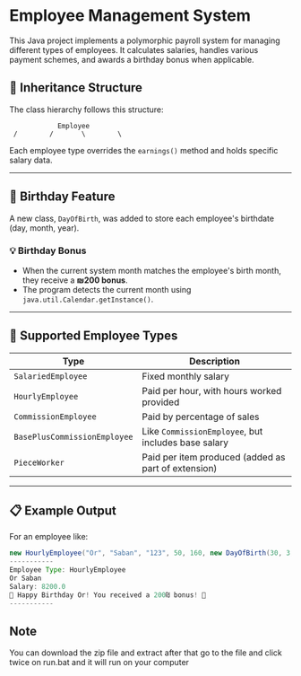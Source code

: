 # Employee Management System

This Java project implements a polymorphic payroll system for managing different types of employees. It calculates salaries, handles various payment schemes, and awards a birthday bonus when applicable.

## 👥 Inheritance Structure

The class hierarchy follows this structure:

                Employee
     /        /       \        \

Each employee type overrides the `earnings()` method and holds specific salary data.

---

## 📅 Birthday Feature

A new class, `DayOfBirth`, was added to store each employee's birthdate (day, month, year).

### 💡 Birthday Bonus
- When the current system month matches the employee's birth month, they receive a **₪200 bonus**.
- The program detects the current month using `java.util.Calendar.getInstance()`.

---

## 💼 Supported Employee Types

| Type                     | Description |
|--------------------------|-------------|
| `SalariedEmployee`       | Fixed monthly salary |
| `HourlyEmployee`         | Paid per hour, with hours worked provided |
| `CommissionEmployee`     | Paid by percentage of sales |
| `BasePlusCommissionEmployee` | Like `CommissionEmployee`, but includes base salary |
| `PieceWorker`            | Paid per item produced (added as part of extension) |

---

## 📋 Example Output

For an employee like:
```java
new HourlyEmployee("Or", "Saban", "123", 50, 160, new DayOfBirth(30, 3, 1999))
-----------
Employee Type: HourlyEmployee
Or Saban
Salary: 8200.0
🎉 Happy Birthday Or! You received a 200₪ bonus! 🎉
-----------
```
## Note
You can download the zip file and extract after that go to the file and click twice on run.bat and it will run on your computer

